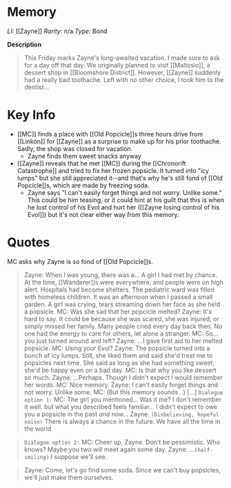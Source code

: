 # Memory
*LI:* [[Zayne]]
*Rarity*: n/a
*Type:* Bond

**Description**
> This Friday marks Zayne's long-awaited vacation. I made sure to ask for a day off that day. We originally planned to visit [[Maltosio]], a dessert shop in [[Bloomshore District]]. However, [[Zayne]] suddenly had a really bad toothache. Left with no other choice, I took him to the dentist...

# Key Info

* [[MC]] finds a place with [[Old Popcicle]]s three hours drive from [[Linkon]] for [[Zayne]] as a surprise to make up for his prior toothache. Sadly, the shop was closed for vacation.
	* Zayne finds them sweet snacks anyway
* [[Zayne]] reveals that he met [[MC]] during the [[Chronorift Catastrophe]] and tried to fix her frozen popsicle. It turned into "icy lumps" but she still appreciated it--and that's why he's still fond of [[Old Popcicle]]s, which are made by freezing soda.
	* Zayne says "I can't easily forget things and not worry. Unlike some." This could be him teasing, or it could hint at his guilt that this is when he lost control of his Evol and hurt her ([[Zayne losing control of his Evol]]) but it's not clear either way from this memory.


# Quotes
MC asks why Zayne is so fond of [[Old Popcicle]]s.
> Zayne: When I was young, there was a... A girl I had met by chance. At the time, [[Wanderer]]s were everywhere, and people were on high alert. Hospitals had become shelters. The pediatric ward was filled with homeless children. It was an afternoon when I passed a small garden. A girl was crying, tears streaming down her face as she held a popsicle.
> MC: Was she sad that her popcicle melted?
> Zayne: It's hard to say. It could be because she was scared, she was injured, or simply missed her family. Many people cried every day back then. No one had the energy to care for others, let alone a stranger.
> MC: So... you just turned around and left?
> Zayne: ...I gave first aid to her melted popsicle.
> MC: Using your Evol?
> Zayne: The popsicle turned into a bunch of icy lumps. Still, she liked them and said she'd treat me to popsicles next time. She said as long as she had something sweet, she'd be happy even on a bad day.
> MC: Is that why you like dessert so much.
> Zayne: ...Perhaps. Though I didn't expect I would remember her words.
> MC: Nice memory.
> Zayne: I can't easily forget things and not worry. Unlike some.
> MC: (But this memory sounds...)
> \[...]
> `Dialogue option 1:`
> MC: The girl you mentioned... Was it me? I don't remember it well. but what you described feels familiar... I didn't expect to owe you a popsicle in the past *and* now...
> Zayne: `(Disbelieving, hopeful noise)` There is always a chance in the future. We have all the time in the world. 

> `Dialogue option 2:`
> MC: Cheer up, Zayne. Don't be pessimistic. Who knows? Maybe you two will meet again some day.
> Zayne: ...`(half-smiling)` I suppose we'll see.

> Zayne: Come, let's go find some soda. Since we can't buy popsicles, we'll just make them ourselves. 